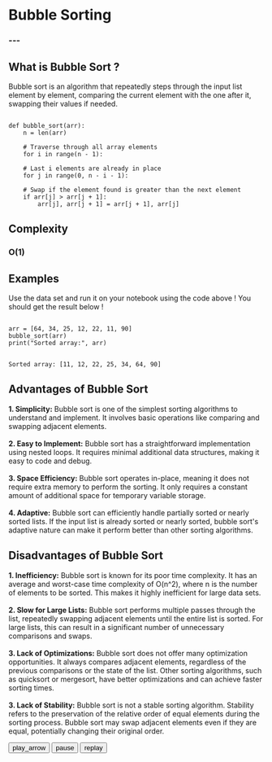 <html>
<head>
    <link rel="stylesheet" href="main.css">
    <link rel="stylesheet" href="index.css">

<!--Google Fonts Sheets-->
<link rel="preconnect" href="https://fonts.googleapis.com">
<link rel="preconnect" href="https://fonts.gstatic.com" crossorigin>
<link href="https://fonts.googleapis.com/css2?family=Chakra+Petch&family=Palette+Mosaic&family=Slackside+One&display=swap" rel="stylesheet">

<!--Code Block Using Highlight.js-->
<!--Loading the Script-->
<script src="https://cdnjs.cloudflare.com/ajax/libs/highlight.js/11.5.0/highlight.min.js"></script>
<!--CDN Template-->
<link rel="stylesheet" href="https://cdnjs.cloudflare.com/ajax/libs/highlight.js/11.5.0/styles/atom-one-light.min.css" integrity="sha512-o5v54Kh5PH0dgnf9ei0L+vMRsbm5fvIvnR/XkrZZjN4mqdaeH7PW66tumBoQVIaKNVrLCZiBEfHzRY4JJSMK/Q==" crossorigin="anonymous" referrerpolicy="no-referrer" />
<!--To Start the Highlight.js-->
<script>hljs.initHighlightingOnLoad();</script>

<!--Icon Buttons-->
<!--Icons can be found at fonts.google.com/icons, they have a large selection of icons which you can choose from and select to add into your project-->
<!--Play Button-->
<link rel="stylesheet" href="https://fonts.googleapis.com/css2?family=Material+Symbols+Outlined:opsz,wght,FILL,GRAD@48,400,0,0" />
<!--Pause Button-->
<link rel="stylesheet" href="https://fonts.googleapis.com/css2?family=Material+Symbols+Outlined:opsz,wght,FILL,GRAD@48,400,0,0" />
<!--Reset Button-->
<link rel="stylesheet" href="https://fonts.googleapis.com/css2?family=Material+Symbols+Outlined:opsz,wght,FILL,GRAD@48,400,0,0" />

</head>
<body>
<h1>Bubble Sorting</h1>
<h3>---</h3>

<h2>What is Bubble Sort ?</h2>
<p>Bubble sort is an algorithm that repeatedly steps through the input list element by element, comparing the current element with the one after it, swapping their values if needed.</p>

<!--Example code for Bubble Sorting-->
<pre><code>
def bubble_sort(arr):
    n = len(arr)
    
    # Traverse through all array elements
    for i in range(n - 1):
        
    # Last i elements are already in place
    for j in range(0, n - i - 1):
            
    # Swap if the element found is greater than the next element
    if arr[j] > arr[j + 1]:
        arr[j], arr[j + 1] = arr[j + 1], arr[j]
</code></pre>

<h2>Complexity</h2>
<h3>O(1)</h3>

<h2>Examples</h2>
<p>Use the data set and run it on your notebook using the code above ! You should get the result below !</p>
<!--Example Codes-->
<pre><code>
arr = [64, 34, 25, 12, 22, 11, 90]
bubble_sort(arr)
print("Sorted array:", arr)
</code></pre>
<!--Example Code Results-->
<pre><code>
Sorted array: [11, 12, 22, 25, 34, 64, 90]
</code></pre>

<h2>Advantages of Bubble Sort</h2>
<p>
<b>1. Simplicity:</b> Bubble sort is one of the simplest sorting algorithms to understand and implement. It involves basic operations like comparing and swapping adjacent elements.
<br>
<br>
<b>2. Easy to Implement:</b> Bubble sort has a straightforward implementation using nested loops. It requires minimal additional data structures, making it easy to code and debug.
<br>
<br>
<b>3. Space Efficiency:</b> Bubble sort operates in-place, meaning it does not require extra memory to perform the sorting. It only requires a constant amount of additional space for temporary variable storage.
<br>
<br>
<b>4. Adaptive:</b> Bubble sort can efficiently handle partially sorted or nearly sorted lists. If the input list is already sorted or nearly sorted, bubble sort's adaptive nature can make it perform better than other sorting algorithms.</p>

<h2>Disadvantages of Bubble Sort</h2>
<p>
<b>1. Inefficiency:</b> Bubble sort is known for its poor time complexity. It has an average and worst-case time complexity of O(n^2), where n is the number of elements to be sorted. This makes it highly inefficient for large data sets.
<br>
<br>
<b>2. Slow for Large Lists:</b> Bubble sort performs multiple passes through the list, repeatedly swapping adjacent elements until the entire list is sorted. For large lists, this can result in a significant number of unnecessary comparisons and swaps.
<br>
<br>
<b>3. Lack of Optimizations:</b> Bubble sort does not offer many optimization opportunities. It always compares adjacent elements, regardless of the previous comparisons or the state of the list. Other sorting algorithms, such as quicksort or mergesort, have better optimizations and can achieve faster sorting times.
<br>
<br>
<b>3. Lack of Stability:</b> Bubble sort is not a stable sorting algorithm. Stability refers to the preservation of the relative order of equal elements during the sorting process. Bubble sort may swap adjacent elements even if they are equal, potentially changing their original order.</p>

<div class="chart">
<div id="chart-container"></div>
</div>
<div class="button-container">
<button id="start-btn" onclick="startSorting()"><span class="material-symbols-outlined">play_arrow</span></button>
<button id="pause-btn" onclick="pauseSorting()"><span class="material-symbols-outlined">pause</span></button>
<button id="reset-btn" onclick="resetSorting()"><span class="material-symbols-outlined">replay</span></button>
</div>
<!--Script for the Chart JS-->
<script src="https://cdnjs.cloudflare.com/ajax/libs/d3/5.7.0/d3.min.js"></script>
<script src="bubble.js"></script>

</body>